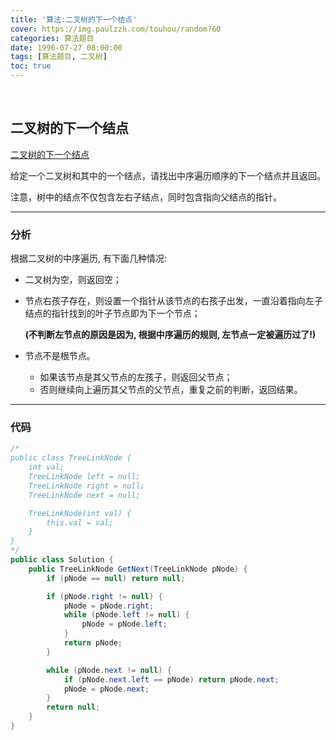 ```yaml
---
title: '算法:二叉树的下一个结点'
cover: https://img.paulzzh.com/touhou/random?60
categories: 算法题目
date: 1996-07-27 08:00:00
tags: [算法题目, 二叉树]
toc: true
---
```


<br/>

<!--more-->

## 二叉树的下一个结点

[二叉树的下一个结点](https://www.nowcoder.com/practice/9023a0c988684a53960365b889ceaf5e?tpId=13&tqId=11210&tPage=3&rp=1&ru=%2Fta%2Fcoding-interviews&qru=%2Fta%2Fcoding-interviews%2Fquestion-ranking)

给定一个二叉树和其中的一个结点，请找出中序遍历顺序的下一个结点并且返回。

注意，树中的结点不仅包含左右子结点，同时包含指向父结点的指针。

****

### 分析

根据二叉树的中序遍历,  有下面几种情况:

-   二叉树为空，则返回空； 

-   节点右孩子存在，则设置一个指针从该节点的右孩子出发，一直沿着指向左子结点的指针找到的叶子节点即为下一个节点； 

    **(不判断左节点的原因是因为, 根据中序遍历的规则, 左节点一定被遍历过了!)**

-   节点不是根节点。

    -   如果该节点是其父节点的左孩子，则返回父节点；
    -   否则继续向上遍历其父节点的父节点，重复之前的判断，返回结果。

****

### 代码

```java
/*
public class TreeLinkNode {
    int val;
    TreeLinkNode left = null;
    TreeLinkNode right = null;
    TreeLinkNode next = null;

    TreeLinkNode(int val) {
        this.val = val;
    }
}
*/
public class Solution {
    public TreeLinkNode GetNext(TreeLinkNode pNode) {
        if (pNode == null) return null;

        if (pNode.right != null) {
            pNode = pNode.right;
            while (pNode.left != null) {
                pNode = pNode.left;
            }
            return pNode;
        }

        while (pNode.next != null) {
            if (pNode.next.left == pNode) return pNode.next;
            pNode = pNode.next;
        }
        return null;
    }
}
```

